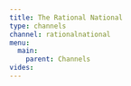 ```yaml
---
title: The Rational National
type: channels
channel: rationalnational
menu:
  main:
    parent: Channels
vides:
---
```

